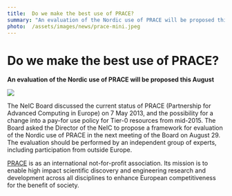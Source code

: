 ```yaml
---
title:  Do we make the best use of PRACE?
summary: "An evaluation of the Nordic use of PRACE will be proposed this August"
photo:  /assets/images/news/prace-mini.jpeg
---
```


Do we make the best use of PRACE?
=================================

**An evaluation of the Nordic use of PRACE will be proposed this August**

<a href="{% include baseurl %}/assets/images/news/prace.jpeg"> <img class="smallpic" src="{% include baseurl %}/assets/images/news/prace-mini.jpeg"> </a>

The NeIC Board discussed the current status of PRACE (Partnership for Advanced Computing in Europe) on 7 May 2013, and the possibility for a change into a pay-for use policy for Tier-0 resources from mid-2015. The Board asked the Director of the NeIC to propose a framework for evaluation of the Nordic use of PRACE in the next meeting of the Board on August 29. The evaluation should be performed by an independent group of experts, including participation from outside Europe.

[PRACE](http://www.prace-project.eu/) is as an international not-for-profit association. Its mission is to enable high impact scientific discovery and engineering research and development across all disciplines to enhance European competitiveness for the benefit of society.
